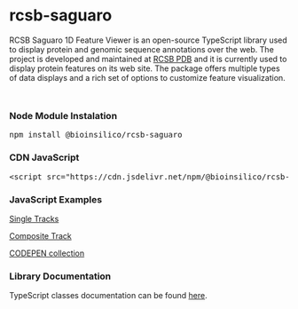 # rcsb-saguaro

RCSB Saguaro 1D Feature Viewer is an open-source TypeScript library used to display protein and genomic sequence annotations over the web.
The project is developed and maintained at <a href="https://rcsb.org">RCSB PDB</a> and it is currently used to display protein features on its web site.
The package offers multiple types of data displays and a rich set of options to customize feature visualization.

<!---->
<div id="pfvSelect" style="margin-top:50px" ></div>  
<div id="pfv" style="margin-top:50px" ></div>
<script src="https://pfv-dev.rcsb.org/saguaro/app.js"></script>
<script>
RcsbFvWebApp.RcsbFvBuilder.buildInstanceSequenceFv("pfv", "pfvSelect","6M17");  
</script>
<!---->

<h3>Node Module Instalation</h3>
<pre>
npm install @bioinsilico/rcsb-saguaro
</pre>
<h3>CDN JavaScript</h3>
<pre>
&lt;script src="https://cdn.jsdelivr.net/npm/@bioinsilico/rcsb-saguaro@0.2.4/dist/rcsb-saguaro.js" type="text/javascript">&lt;/script>
</pre>
<h3>JavaScript Examples</h3>
<a href="https://rcsb.github.io/rcsb-saguaro/examples/simple_tracks.html">Single Tracks</a>

<a href="https://rcsb.github.io/rcsb-saguaro/examples/composite_track.html">Composite Track</a>

<a href="https://codepen.io/collection/njrBOR?grid_type=list">CODEPEN collection</a>
<h3>Library Documentation</h3>
TypeScript classes documentation can be found <a href="https://rcsb.github.io/rcsb-saguaro">here</a>.



